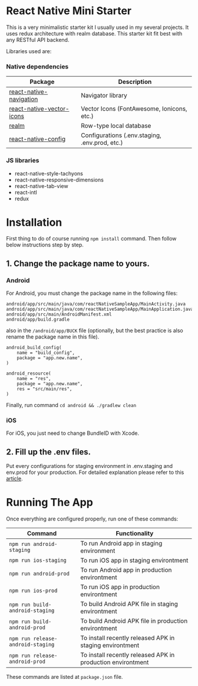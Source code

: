 # React Native Mini Starter

This is a very minimalistic starter kit I usually used in my several projects. It uses redux architecture with realm database. This starter kit fit best with any RESTful API backend.

Libraries used are:

### Native dependencies ###
| Package | Description
|---------|--------------
| [react-native-navigation](https://github.com/wix/react-native-navigation) | Navigator library
| [react-native-vector-icons](https://github.com/oblador/react-native-vector-icons) | Vector Icons (FontAwesome, Ionicons, etc.)
| [realm](https://realm.io/docs/javascript/latest/) | Row-type local database
| [react-native-config](https://github.com/luggit/react-native-config) | Configurations (.env.staging, .env.prod, etc.)

### JS libraries ###
* react-native-style-tachyons
* react-native-responsive-dimensions
* react-native-tab-view
* react-intl
* redux

# Installation

First thing to do of course running `npm install` command. Then follow below instructions step by step.

## 1. Change the package name to yours.

### Android
For Android, you must change the package name in the following files:
```
android/app/src/main/java/com/reactNativeSampleApp/MainActivity.java
android/app/src/main/java/com/reactNativeSampleApp/MainApplication.java
android/app/src/main/AndroidManifest.xml
android/app/build.gradle
```
also in the `/android/app/BUCK` file (optionally, but the best practice is also rename the package name in this file).
```
android_build_config(
    name = "build_config",
    package = "app.new.name",
)

android_resource(
    name = "res",
    package = "app.new.name",
    res = "src/main/res",
)
```
Finally, run command `cd android && ./gradlew clean`

### iOS
For iOS, you just need to change BundleID with Xcode.

## 2. Fill up the .env files.

Put every configurations for staging environment in .env.staging and env.prod for your production.
For detailed explanation please refer to this [article](https://medium.com/differential/managing-configuration-in-react-native-cd2dfb5e6f7b).

# Running The App

Once everything are configured properly, run one of these commands:

| Command | Functionality |
|---------|---------------|
| `npm run android-staging` | To run Android app in staging environment |
| `npm run ios-staging` | To run iOS app in staging environtment |
| `npm run android-prod` | To run Android app in production environtment |
| `npm run ios-prod` | To run iOS app in production environtment |
| `npm run build-android-staging` | To build Android APK file in staging environtment |
| `npm run build-android-prod` | To build Android APK file in production environtment |
| `npm run release-android-staging` | To install recently released APK in staging environtment |
| `npm run release-android-prod` | To install recently released APK in production environtment |

These commands are listed at `package.json` file.
